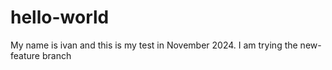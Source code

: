 # hello-world

My name is ivan and this is my test in November 2024. I am trying the new-feature branch
